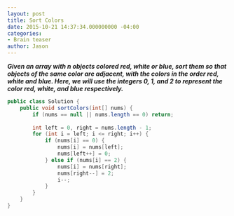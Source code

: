 ```yaml
---
layout: post
title: Sort Colors
date: 2015-10-21 14:37:34.000000000 -04:00
categories:
- Brain teaser
author: Jason
---
```

<p><strong><em>Given an array with n objects colored red, white or blue, sort them so that objects of the same color are adjacent, with the colors in the order red, white and blue. Here, we will use the integers 0, 1, and 2 to represent the color red, white, and blue respectively.</em></strong></p>

``` java
public class Solution {
    public void sortColors(int[] nums) {
        if (nums == null || nums.length == 0) return;
        
        int left = 0, right = nums.length - 1;
        for (int i = left; i <= right; i++) {
            if (nums[i] == 0) {
                nums[i] = nums[left];
                nums[left++] = 0;
            } else if (nums[i] == 2) {
                nums[i] = nums[right];
                nums[right--] = 2;
                i--;
            }
        }
    }
}
```
